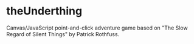 # theUnderthing

Canvas/JavaScript point-and-click adventure game based on "The Slow Regard of Silent Things" by Patrick Rothfuss.
